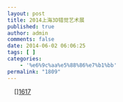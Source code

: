 ```yaml
---
layout: post
title: 2014上海3D错觉艺术展
published: true
author: admin
comments: false
date: 2014-06-02 06:06:25
tags: [ ]
categories:
    - '%e6%9c%aa%e5%88%86%e7%b1%bb'
permalink: "1809"
---
```

[][1] [][2] [][3][][4] [][5] [][6][][7] [][8] [][9][][10] [][11] [][12] [][13] [][14] [[][15]][16][][17] [][18] [][19] [][20] [][21] [][22] [][23] [][24] [][25] [][26]

 [1]: http://xujianian.com/jx/wp-content/uploads/2014/06/IMG_0523_resize.jpg
 [2]: http://xujianian.com/jx/wp-content/uploads/2014/06/IMG_0520_resize.jpg
 [3]: http://xujianian.com/jx/wp-content/uploads/2014/06/IMG_0518_resize.jpg
 [4]: http://xujianian.com/jx/wp-content/uploads/2014/06/IMG_0513_resize.jpg
 [5]: http://xujianian.com/jx/wp-content/uploads/2014/06/IMG_0509_resize.jpg
 [6]: http://xujianian.com/jx/wp-content/uploads/2014/06/IMG_0506_resize.jpg
 [7]: http://xujianian.com/jx/wp-content/uploads/2014/06/IMG_0503_resize.jpg
 [8]: http://xujianian.com/jx/wp-content/uploads/2014/06/IMG_0501_resize.jpg
 [9]: http://xujianian.com/jx/wp-content/uploads/2014/06/IMG_0497_resize.jpg
 [10]: http://xujianian.com/jx/wp-content/uploads/2014/06/IMG_0495_resize.jpg
 [11]: http://xujianian.com/jx/wp-content/uploads/2014/06/IMG_0494_resize.jpg
 [12]: http://xujianian.com/jx/wp-content/uploads/2014/06/IMG_0492_resize.jpg
 [13]: http://xujianian.com/jx/wp-content/uploads/2014/06/IMG_0505_resize.jpg
 [14]: http://xujianian.com/jx/wp-content/uploads/2014/06/IMG_0515_resize.jpg
 [15]: http://xujianian.com/jx/wp-content/uploads/2014/06/IMG_0496_resize.jpg
 [16]: http://xujianian.com/jx/wp-content/uploads/2014/06/IMG_0519_resize.jpg
 [17]: http://xujianian.com/jx/wp-content/uploads/2014/06/IMG_0488_resize.jpg
 [18]: http://xujianian.com/jx/wp-content/uploads/2014/06/IMG_0487_resize.jpg
 [19]: http://xujianian.com/jx/wp-content/uploads/2014/06/IMG_0486_resize.jpg
 [20]: http://xujianian.com/jx/wp-content/uploads/2014/06/IMG_0481_resize.jpg
 [21]: http://xujianian.com/jx/wp-content/uploads/2014/06/IMG_0480_resize.jpg
 [22]: http://xujianian.com/jx/wp-content/uploads/2014/06/IMG_0476_resize.jpg
 [23]: http://xujianian.com/jx/wp-content/uploads/2014/06/IMG_0473_resize.jpg
 [24]: http://xujianian.com/jx/wp-content/uploads/2014/06/IMG_0471_resize.jpg
 [25]: http://xujianian.com/jx/wp-content/uploads/2014/06/IMG_0470_resize.jpg
 [26]: http://xujianian.com/jx/wp-content/uploads/2014/06/IMG_0469_resize.jpg
